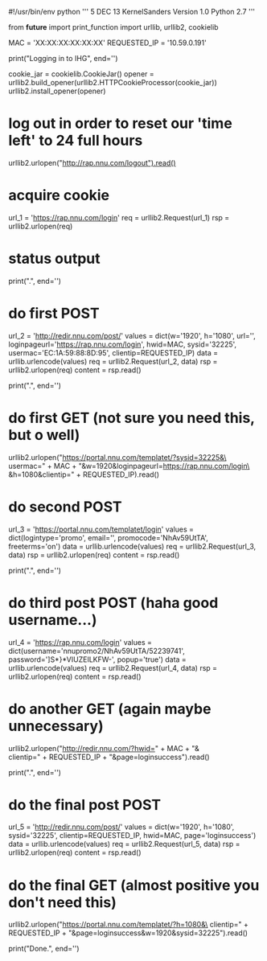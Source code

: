#!/usr/bin/env python
'''
5 DEC 13
KernelSanders
Version 1.0
Python 2.7
'''

from __future__ import print_function
import urllib, urllib2, cookielib

MAC = 'XX:XX:XX:XX:XX:XX'
REQUESTED_IP = '10.59.0.191'

print("Logging in to IHG", end='')

cookie_jar = cookielib.CookieJar()
opener = urllib2.build_opener(urllib2.HTTPCookieProcessor(cookie_jar))
urllib2.install_opener(opener)

# log out in order to reset our 'time left' to 24 full hours
urllib2.urlopen("http://rap.nnu.com/logout").read()

# acquire cookie
url_1 = 'https://rap.nnu.com/login'
req = urllib2.Request(url_1)
rsp = urllib2.urlopen(req)

# status output
print(".", end='')

# do first POST
url_2 = 'http://redir.nnu.com/post/'
values = dict(w='1920', h='1080', url='', 
	loginpageurl='https://rap.nnu.com/login', hwid=MAC,
	sysid='32225', usermac='EC:1A:59:88:8D:95', clientip=REQUESTED_IP)
data = urllib.urlencode(values)
req = urllib2.Request(url_2, data)
rsp = urllib2.urlopen(req)
content = rsp.read()

print(".", end='')

# do first GET (not sure you need this, but o well)
urllib2.urlopen("https://portal.nnu.com/templatet/?sysid=32225&\
	usermac=" + MAC + "&w=1920&loginpageurl=https://rap.nnu.com/login\
	&h=1080&clientip=" + REQUESTED_IP).read()

# do second POST
url_3 = 'https://portal.nnu.com/templatet/login'
values = dict(logintype='promo', email='', promocode='NhAv59UtTA', freeterms='on')
data = urllib.urlencode(values)
req = urllib2.Request(url_3, data)
rsp = urllib2.urlopen(req)
content = rsp.read()

print(".", end='')

# do third post POST (haha good username...)
url_4 = 'https://rap.nnu.com/login'
values = dict(username='nnupromo2/NhAv59UtTA/52239741', password=']S*}*VIUZEILKFW-', popup='true')
data = urllib.urlencode(values)
req = urllib2.Request(url_4, data)
rsp = urllib2.urlopen(req)
content = rsp.read()

# do another GET (again maybe unnecessary)
urllib2.urlopen("http://redir.nnu.com/?hwid=" + MAC + "&\
	clientip=" + REQUESTED_IP + "&page=loginsuccess").read()

print(".", end='')

# do the final post POST
url_5 = 'http://redir.nnu.com/post/'
values = dict(w='1920', h='1080', sysid='32225',
	clientip=REQUESTED_IP, hwid=MAC,
	page='loginsuccess')
data = urllib.urlencode(values)
req = urllib2.Request(url_5, data)
rsp = urllib2.urlopen(req)
content = rsp.read()

# do the final GET (almost positive you don't need this)
urllib2.urlopen("https://portal.nnu.com/templatet/?h=1080&\
	clientip=" + REQUESTED_IP + "&page=loginsuccess&w=1920&sysid=32225").read()

print("Done.", end='')
